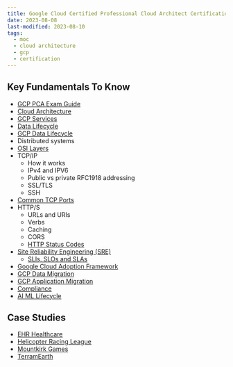 ```yaml
---
title: Google Cloud Certified Professional Cloud Architect Certification
date: 2023-08-08
last-modified: 2023-08-10
tags:
  - moc
  - cloud architecture
  - gcp
  - certification
---
```


## Key Fundamentals To Know

- [GCP PCA Exam Guide](notes/GCP%20PCA%20Exam%20Guide.md)
- [Cloud Architecture](notes/Cloud%20Architecture.md)
- [GCP Services](notes/moc/Google%20Cloud.md)
- [Data Lifecycle](notes/Data%20Lifecycle.md)
- [GCP Data Lifecycle](notes/GCP%20Data%20Lifecycle.md)
- Distributed systems
- [OSI Layers](notes/OSI%20Layers.md)
- TCP/IP
  - How it works
  - IPv4 and IPV6
  - Public vs private RFC1918 addressing
  - SSL/TLS
  - SSH
- [Common TCP Ports](notes/Common%20TCP%20Ports.md)
- HTTP/S
  - URLs and URIs
  - Verbs
  - Caching
  - CORS
  - [HTTP Status Codes](notes/HTTP%20Status%20Codes.md)
- [Site Reliability Engineering (SRE)](notes/moc/Site%20Reliability%20Engineering%20(SRE).md)
	- [SLIs, SLOs and SLAs](notes/SLIs,%20SLOs%20and%20SLAs.md)
- [Google Cloud Adoption Framework](notes/Google%20Cloud%20Adoption%20Framework.md)
- [GCP Data Migration](notes/GCP%20Data%20Migration.md)
- [GCP Application Migration](notes/GCP%20Application%20Migration.md)
- [Compliance](notes/Compliance.md)
- [AI ML Lifecycle](notes/AI%20ML%20Lifecycle.md)

## Case Studies

- [EHR Healthcare](notes/EHR%20Healthcare%20Case%20Study.md)
- [Helicopter Racing League](notes/Helicopter%20Racing%20League%20Case%20Study.md)
- [Mountkirk Games](notes/Mountkirk%20Games%20Case%20Study.md)
- [TerramEarth](notes/TerramEarth%20Case%20Study.md)
